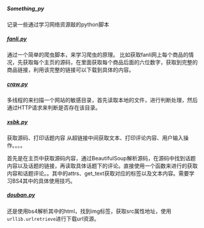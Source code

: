 ##### Something_py
记录一些通过学习网络资源敲的python脚本
##### [fanli.py](https://github.com/sie504/Something_py/blob/master/fanli.py)
通过一个简单的爬虫脚本，来学习爬虫的原理。
比如获取fanli网上每个商品的情况，先获取每个主页的源码，在里面获取每个商品后面的六位数字，获取到完整的商品链接，利用该完整的链接可以下载到具体的内容。

##### [craw.py](https://github.com/sie504/Something_py/blob/master/craw.py)
多线程的来扫描一个网站的敏感目录，首先读取本地的文件，进行判断处理，然后通过HTTP请求来判断是否存在该目录。

##### [xsbk.py](https://github.com/sie504/Something_py/blob/master/xsbk.py)
获取源码、打印话题内容 从超链接中间获取文本、打印评论内容、用户输入操作。。。。

首先是在主页中获取源码内容，通过BeautifulSoup解析源码，在源码中找到话题内容以及话题的链接，再读取具体话题下的评论。直接使用一个函数来进行的获取内容和话题评论。。其中的attrs、get_text获取对应的标签以及文本内容。需要学习BS4其中的具体使用技巧。

##### [douban.py](https://github.com/sie504/Something_py/blob/master/douban.py)

还是使用bs4解析其中的html，找到img标签，获取src属性地址，使用`urllib.urlretrieve`进行下载url资源。
